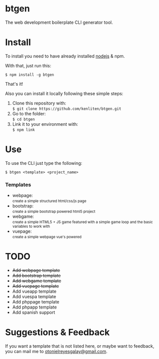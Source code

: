 # btgen
The web development boilerplate CLI generator tool.

# Install
To install you need to have already installed <a href="https://nodejs.org/">nodejs</a> & npm.

With that, just run this:

<code>$ npm install -g btgen</code>

That's it!

Also you can install it locally following these simple steps:

<ol>
	<li>Clone this repository with: <br><code>$ git clone https://github.com/kenliten/btgen.git</code></li>
	<li>Go to the folder: <br><code>$ cd btgen</code></li>
	<li>Link it to your environment with: <br><code>$ npm link</code></li>
</ol>

# Use
To use the CLI just type the following:

<code>$ btgen &lt;template&gt; &lt;project_name&gt;</code>

<h3>Templates</h3>

<ul>
	<li>webpage: <br><small>create a simple structured html/css/js page</small></li>
	<li>bootstrap: <br><small>create a simple bootstrap powered html5 project</small></li>
	<li>webgame: <br><small>create a simple HTML5 + JS game featured with a simple game loop and the basic variables to work with</small></li>
	<li>vuepage: <br><small>create a simple webpage vue's powered</small></li>
</ul>

# TODO

<ul>
	<li style="text-decoration: line-through;">Add webpage template</li>
	<li style="text-decoration: line-through;">Add bootstrap template</li>
	<li style="text-decoration: line-through;">Add webgame template</li>
	<li style="text-decoration: line-through;">Add vuepage template</li>
	<li>Add vueapp template</li>
	<li>Add vuespa template</li>
	<li>Add phppage template</li>
	<li>Add phpapp template</li>
	<li>Add spanish support</li>
</ul>

# Suggestions & Feedback

<p>
	If you want a template that is not listed here, or maybe want to feedback, you can mail me to <a href="mailto:otonielreyesgalay@gmail.com">otonielreyesgalay@gmail.com</a>.
</p>
